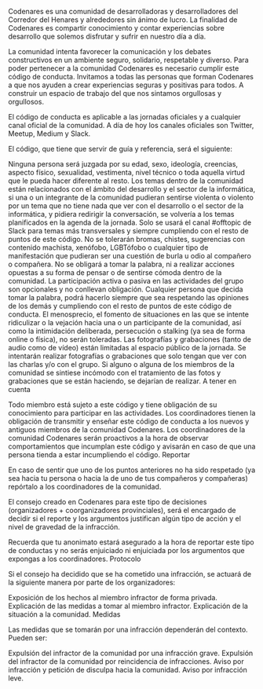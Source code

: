 Codenares es una comunidad de desarrolladoras y desarrolladores del Corredor del Henares y alrededores sin ánimo de lucro. La finalidad de Codenares es compartir conocimiento y contar experiencias sobre desarrollo que solemos disfrutar y sufrir en nuestro día a día.

La comunidad intenta favorecer la comunicación y los debates constructivos en un ambiente seguro, solidario, respetable y diverso. Para poder pertenecer a la comunidad Codenares es necesario cumplir este código de conducta. Invitamos a todas las personas que forman Codenares a que nos ayuden a crear experiencias seguras y positivas para todos. A construir un espacio de trabajo del que nos sintamos orgullosas y orgullosos.

El código de conducta es aplicable a las jornadas oficiales y a cualquier canal oficial de la comunidad. A día de hoy los canales oficiales son Twitter, Meetup, Medium y Slack.

El código, que tiene que servir de guía y referencia, será el siguiente:

Ninguna persona será juzgada por su edad, sexo, ideología, creencias, aspecto físico, sexualidad, vestimenta, nivel técnico o toda aquella virtud que le pueda hacer diferente al resto.
Los temas dentro de la comunidad están relacionados con el ámbito del desarrollo y el sector de la informática, si una o un integrante de la comunidad pudieran sentirse violenta o violento por un tema que no tiene nada que ver con el desarrollo o el sector de la informática, y pidiera redirigir la conversación, se volvería a los temas planificados en la agenda de la jornada. Solo se usará el canal #offtopic de Slack para temas más transversales y siempre cumpliendo con el resto de puntos de este código.
No se tolerarán bromas, chistes, sugerencias con contenido machista, xenófobo, LGBTófobo o cualquier tipo de manifestación que pudieran ser una cuestión de burla u odio al compañero o compañera.
No se obligará a tomar la palabra, ni a realizar acciones opuestas a su forma de pensar o de sentirse cómoda dentro de la comunidad.
La participación activa o pasiva en las actividades del grupo son opcionales y no conllevan obligación.
Cualquier persona que decida tomar la palabra, podrá hacerlo siempre que sea respetando las opiniones de los demás y cumpliendo con el resto de puntos de este código de conducta.
El menosprecio, el fomento de situaciones en las que se intente ridiculizar o la vejación hacia una o un participante de la comunidad, así como la intimidación deliberada, persecución o stalking (ya sea de forma online o física), no serán toleradas.
Las fotografías y grabaciones (tanto de audio como de vídeo) están limitadas al espacio público de la jornada. Se intentarán realizar fotografías o grabaciones que solo tengan que ver con las charlas y/o con el grupo. Si alguno o alguna de los miembros de la comunidad se sintiese incómodo con el tratamiento de las fotos y grabaciones que se están haciendo, se dejarían de realizar.
A tener en cuenta

Todo miembro está sujeto a este código y tiene obligación de su conocimiento para participar en las actividades.
Los coordinadores tienen la obligación de transmitir y enseñar este código de conducta a los nuevos y antiguos miembros de la comunidad Codenares.
Los coordinadores de la comunidad Codenares serán proactivos a la hora de observar comportamientos que incumplan este código y avisarán en caso de que una persona tienda a estar incumpliendo el código.
Reportar

En caso de sentir que uno de los puntos anteriores no ha sido respetado (ya sea hacia tu persona o hacia la de uno de tus compañeros y compañeras) repórtalo a los coordinadores de la comunidad.

El consejo creado en Codenares para este tipo de decisiones (organizadores + coorganizadores provinciales), será el encargado de decidir si el reporte y los argumentos justifican algún tipo de acción y el nivel de gravedad de la infracción.

Recuerda que tu anonimato estará asegurado a la hora de reportar este tipo de conductas y no serás enjuiciado ni enjuiciada por los argumentos que expongas a los coordinadores.
Protocolo

Si el consejo ha decidido que se ha cometido una infracción, se actuará de la siguiente manera por parte de los organizadores:

Exposición de los hechos al miembro infractor de forma privada.
Explicación de las medidas a tomar al miembro infractor.
Explicación de la situación a la comunidad.
Medidas

Las medidas que se tomarán por una infracción dependerán del contexto. Pueden ser:

Expulsión del infractor de la comunidad por una infracción grave.
Expulsión del infractor de la comunidad por reincidencia de infracciones.
Aviso por infracción y petición de disculpa hacia la comunidad.
Aviso por infracción leve.

